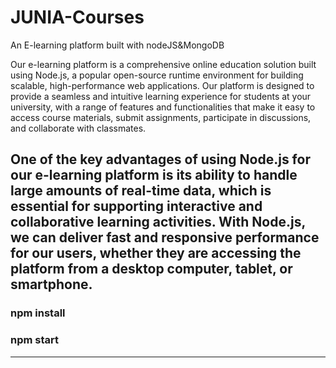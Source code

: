 # JUNIA-Courses
An E-learning platform built with nodeJS&MongoDB

Our e-learning platform is a comprehensive online education solution built using Node.js, a popular open-source runtime environment for building scalable, high-performance web applications. Our platform is designed to provide a seamless and intuitive learning experience for students at your university, with a range of features and functionalities that make it easy to access course materials, submit assignments, participate in discussions, and collaborate with classmates.

One of the key advantages of using Node.js for our e-learning platform is its ability to handle large amounts of real-time data, which is essential for supporting interactive and collaborative learning activities. With Node.js, we can deliver fast and responsive performance for our users, whether they are accessing the platform from a desktop computer, tablet, or smartphone.
---

### npm install

### npm start 
---

